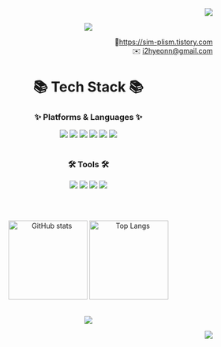 <!-- Solved.ac 티어-->
<div align="right">
  <a href="http://solved.ac/star13519">
    <img src="http://mazassumnida.wtf/api/mini/generate_badge?boj=star13519">
  </a>
</div>

<!-- header -->
<p align="center">
  <img src="https://capsule-render.vercel.app/api?type=waving&color=DDF4FF&height=170&section=header&text=Ihyeon's%20Github&fontSize=65" />
</p>

<p align="right">
  📍<a href="https://sim-plism.tistory.com/">https://sim-plism.tistory.com</a><br> 
  ✉️ <a href="mailto:i2hyeonn@gmail.com">i2hyeonn@gmail.com</a>
</p>

<!-- 기술 스택 -->
<h1 align="center">📚 Tech Stack 📚</h1>

<div align="center">
  <h3>✨ Platforms & Languages ✨</h3>
  <img src="https://img.shields.io/badge/Java-%23007396.svg?style=flat-square&logo=Java&logoColor=white" />
  <img src="https://img.shields.io/badge/spring-%236DB33F.svg?&style=flat-square&logo=spring&logoColor=white" />
  <img src="https://img.shields.io/badge/react-%2361DAFB.svg?&style=flat-square&logo=react&logoColor=black" />
  <img src="https://img.shields.io/badge/javascript-%23F7DF1E.svg?&style=flat-square&logo=javascript&logoColor=black" />
  <img src="https://img.shields.io/badge/HTML5-%23E34F26.svg?style=flat-square&logo=HTML5&logoColor=white" />
  <img src="https://img.shields.io/badge/CSS3-%231572B6.svg?style=flat-square&logo=CSS3&logoColor=white" />
</div>

<br>

<div align="center">
  <h3>🛠️ Tools 🛠️</h3>
  <img src="https://img.shields.io/badge/intellij%20idea-%23000000.svg?&style=flat-square&logo=intellij%20idea&logoColor=white" />
  <img src="https://img.shields.io/badge/Eclipse-2C2255?style=flat-square&logo=eclipse&logoColor=white" />
  <img src="https://img.shields.io/badge/Visual%20Studio%20Code-007ACC?style=flat-square&logo=visual-studio-code&logoColor=white" />
  <img src="https://img.shields.io/badge/postgresql-%23336791.svg?&style=flat-square&logo=postgresql&logoColor=white" />
</div>

<br><br>

<!-- 깃허브 통계 및 언어비율-->
<div align="center">
  <img src="https://github-readme-stats.vercel.app/api?username=Ihyeon&hide=contribs,prs&show_icons=true&theme=default" alt="GitHub stats" height="160" />
  <img src="https://github-readme-stats.vercel.app/api/top-langs/?username=Ihyeon&layout=compact" alt="Top Langs" height="160" />
</div>

<br>

<!-- footer -->
<p align="center">
  <img src="https://capsule-render.vercel.app/api?type=waving&color=DDF4FF&height=140&section=footer&text=%&fontSize=10" />
</p>

<!-- hits 배지 -->
<div align="right">
  <a href="https://hits.seeyoufarm.com">
    <img src="https://hits.seeyoufarm.com/api/count/incr/badge.svg?url=https%3A%2F%2Fgithub.com%2FIhyeon%2Fhit-counter&count_bg=%23000000&title_bg=%23000000&icon=github.svg&icon_color=%23DCDDFC&title=hits&edge_flat=true" />
  </a>
</div>
